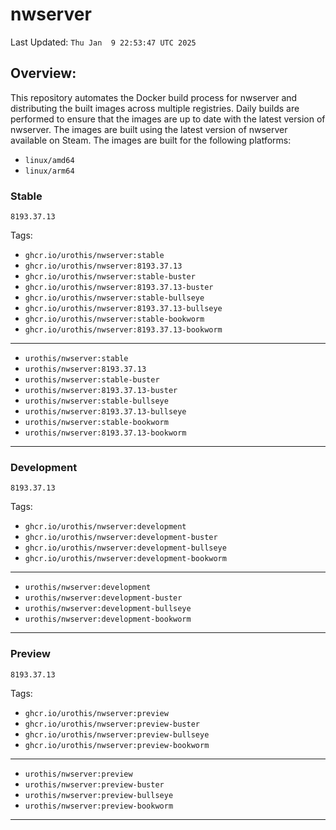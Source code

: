 # <b>nwserver</b>

Last Updated: `Thu Jan  9 22:53:47 UTC 2025`

## Overview:
This repository automates the Docker build process for nwserver and distributing the built images across multiple registries. Daily builds are performed to ensure that the images are up to date with the latest version of nwserver. The images are built using the latest version of nwserver available on Steam.
The images are built for the following platforms:

- `linux/amd64`
- `linux/arm64`

### Stable
`8193.37.13`

Tags: 

- `ghcr.io/urothis/nwserver:stable`
- `ghcr.io/urothis/nwserver:8193.37.13`
- `ghcr.io/urothis/nwserver:stable-buster`
- `ghcr.io/urothis/nwserver:8193.37.13-buster`
- `ghcr.io/urothis/nwserver:stable-bullseye`
- `ghcr.io/urothis/nwserver:8193.37.13-bullseye`
- `ghcr.io/urothis/nwserver:stable-bookworm`
- `ghcr.io/urothis/nwserver:8193.37.13-bookworm`
---
- `urothis/nwserver:stable`
- `urothis/nwserver:8193.37.13`
- `urothis/nwserver:stable-buster`
- `urothis/nwserver:8193.37.13-buster`
- `urothis/nwserver:stable-bullseye`
- `urothis/nwserver:8193.37.13-bullseye`
- `urothis/nwserver:stable-bookworm`
- `urothis/nwserver:8193.37.13-bookworm`
---

### Development
`8193.37.13`

Tags: 

- `ghcr.io/urothis/nwserver:development`
- `ghcr.io/urothis/nwserver:development-buster`
- `ghcr.io/urothis/nwserver:development-bullseye`
- `ghcr.io/urothis/nwserver:development-bookworm`
---
- `urothis/nwserver:development`
- `urothis/nwserver:development-buster`
- `urothis/nwserver:development-bullseye`
- `urothis/nwserver:development-bookworm`
---

### Preview
`8193.37.13`

Tags: 

- `ghcr.io/urothis/nwserver:preview`
- `ghcr.io/urothis/nwserver:preview-buster`
- `ghcr.io/urothis/nwserver:preview-bullseye`
- `ghcr.io/urothis/nwserver:preview-bookworm`
---
- `urothis/nwserver:preview`
- `urothis/nwserver:preview-buster`
- `urothis/nwserver:preview-bullseye`
- `urothis/nwserver:preview-bookworm`
---
